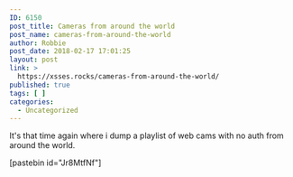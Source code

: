 ```yaml
---
ID: 6150
post_title: Cameras from around the world
post_name: cameras-from-around-the-world
author: Robbie
post_date: 2018-02-17 17:01:25
layout: post
link: >
  https://xsses.rocks/cameras-from-around-the-world/
published: true
tags: [ ]
categories:
  - Uncategorized
---
```

It's that time again where i dump a playlist of web cams with no auth from around the world.

[pastebin id="Jr8MtfNf"]